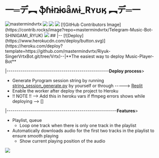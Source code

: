 #  一═デ︻ **ֆɦɨռɨɢǟʍɨ_Rʏʊӄ** ︻デ═一 
<img align="left" src="https://img.shields.io/badge/Made%20for-VSCode-1f425f.svg" alt="mastermindvrtx"/>
<img src="http://ForTheBadge.com/images/badges/made-with-python.svg" />
<img src="https://img.shields.io/badge/Arch_Linux-1793D1?style=for-the-badge&logo=arch-linux&logoColor=white"> <img src="https://img.shields.io/badge/Maintained%3F-yes-green.svg">
[![GitHub Contributors Image](https://contrib.rocks/image?repo=mastermindvrtx/Telegram-Music-Bot-SHINIGAMI_RYUK)


<img src="https://telegra.ph/file/2e419eca28153982c5e54.jpg" align="centre">
##
|--
[![Deploy](https://www.herokucdn.com/deploy/button.svg)](https://heroku.com/deploy?template=https://github.com/mastermindvrtx/Riyuk-SingerVrtxBot.git/tree/Vrtx)--|**The easiest way to deploy  Music-Player-Bot**




|----------------------------------------------------**Deploy process**>

* Generate Pyrogram session string by
  running [string_session_generate.py](string_session_generate.py)
  by yourself or
  through -----> [Replit](https://replit.com/@phantomXhawk/stringsessiongeneratepy)
* Enable the worker after deploy the project to Heroku
* !! NOTE !! --> Add this in heroku vars if ffmpeg errors shows while deploying --> []

|--------------------------------------------------------**Features**>

* Playlist, queue
  * Loop one track when there is only one track in the playlist
* Automatically downloads audio for the first two tracks in the playlist to
  ensure smooth playing
  * Show current playing position of the audio
<img src="https://telegra.ph/file/2e419eca28153982c5e54.jpg" align="centre">



